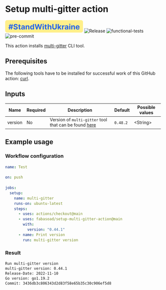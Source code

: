 # Setup multi-gitter action

[![Stand With Ukraine](https://raw.githubusercontent.com/vshymanskyy/StandWithUkraine/main/badges/StandWithUkraine.svg)](https://stand-with-ukraine.pp.ua)
![Release](https://img.shields.io/github/v/release/fabasoad/setup-multi-gitter-action?include_prereleases)
![functional-tests](https://github.com/fabasoad/setup-multi-gitter-action/actions/workflows/functional-tests.yml/badge.svg)
![pre-commit](https://github.com/fabasoad/setup-multi-gitter-action/actions/workflows/pre-commit.yml/badge.svg)

This action installs [multi-gitter](https://github.com/lindell/multi-gitter)
CLI tool.

## Prerequisites

The following tools have to be installed for successful work of this GitHub action:
[curl](https://curl.se).

## Inputs

<!-- prettier-ignore-start -->
| Name    | Required | Description                                                                                               | Default  | Possible values |
|---------|----------|-----------------------------------------------------------------------------------------------------------|----------|-----------------|
| version | No       | Version of `multi-gitter` tool that can be found [here](https://github.com/lindell/multi-gitter/releases) | `0.48.2` | &lt;String&gt;  |
<!-- prettier-ignore-end -->

## Example usage

### Workflow configuration

```yaml
name: Test

on: push

jobs:
  setup:
    name: multi-gitter
    runs-on: ubuntu-latest
    steps:
      - uses: actions/checkout@main
      - uses: fabasoad/setup-multi-gitter-action@main
        with:
          version: "0.44.1"
      - name: Print version
        run: multi-gitter version
```

### Result

```shell
Run multi-gitter version
multi-gitter version: 0.44.1
Release-Date: 2022-11-10
Go version: go1.19.2
Commit: 3436db3c806343d2d83f58e65b35c30c906ef5d8
```
